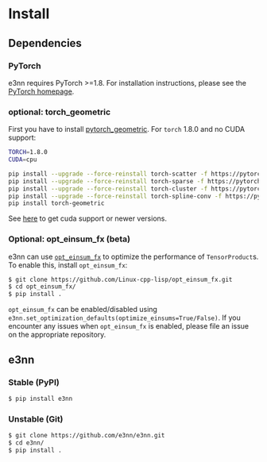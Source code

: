 # Install

## Dependencies

### PyTorch

e3nn requires PyTorch >=1.8. For installation instructions, please see the [PyTorch homepage](https://pytorch.org/).

### optional: torch_geometric

First you have to install [pytorch_geometric](https://github.com/rusty1s/pytorch_geometric). For `torch` 1.8.0 and no CUDA support:

```bash
TORCH=1.8.0
CUDA=cpu

pip install --upgrade --force-reinstall torch-scatter -f https://pytorch-geometric.com/whl/torch-$TORCH+$CUDA.html
pip install --upgrade --force-reinstall torch-sparse -f https://pytorch-geometric.com/whl/torch-$TORCH+$CUDA.html
pip install --upgrade --force-reinstall torch-cluster -f https://pytorch-geometric.com/whl/torch-$TORCH+$CUDA.html
pip install --upgrade --force-reinstall torch-spline-conv -f https://pytorch-geometric.com/whl/torch-$TORCH+$CUDA.html
pip install torch-geometric
```

See [here](https://github.com/rusty1s/pytorch_geometric#installation) to get cuda support or newer versions.

### Optional: opt_einsum_fx (beta)

e3nn can use [`opt_einsum_fx`](https://github.com/Linux-cpp-lisp/opt_einsum_fx) to optimize the performance of `TensorProduct`s. To enable this, install `opt_einsum_fx`:
```bash
$ git clone https://github.com/Linux-cpp-lisp/opt_einsum_fx.git
$ cd opt_einsum_fx/
$ pip install .
```

`opt_einsum_fx` can be enabled/disabled using `e3nn.set_optimization_defaults(optimize_einsums=True/False)`. If you encounter any issues when `opt_einsum_fx` is enabled, please file an issue on the appropriate repository.

## e3nn

### Stable (PyPI)

```bash
$ pip install e3nn
```

### Unstable (Git)

```bash
$ git clone https://github.com/e3nn/e3nn.git
$ cd e3nn/
$ pip install .
```

